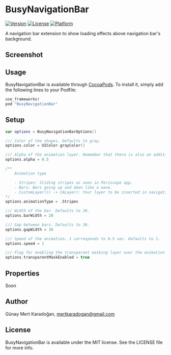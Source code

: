 # BusyNavigationBar
[![Version](https://img.shields.io/cocoapods/v/BusyNavigationBar.svg?style=flat)](http://cocoapods.org/pods/BusyNavigationBar)
[![License](https://img.shields.io/cocoapods/l/BusyNavigationBar.svg?style=flat)](http://cocoapods.org/pods/BusyNavigationBar)
[![Platform](https://img.shields.io/cocoapods/p/BusyNavigationBar.svg?style=flat)](http://cocoapods.org/pods/BusyNavigationBar)

A navigation bar extension to show loading effects above navigation bar's background.

## Screenshot



## Usage

BusyNavigationBar is available through [CocoaPods](http://cocoapods.org). To install
it, simply add the following lines to your Podfile:

```ruby
use_frameworks!
pod "BusyNavigationBar"
```
	
## Setup
```swift
var options = BusyNavigationBarOptions()

/// Color of the shapes. Defaults to gray.
options.color = UIColor.grayColor()

/// Alpha of the animation layer. Remember that there is also an additional (constant) gradient mask over the animation layer. Defaults to 0.5.
options.alpha = 0.5

/**
    Animation type

    - Stripes: Sliding stripes as seen in Periscope app.
    - Bars: Bars going up and down like a wave.
    - CustomLayer(() -> CALayer): Your layer to be inserted in navigation bar. In this case, properties other than `transparentMaskEnabled` and `alpha` will not be used. 
*/
options.animationType = .Stripes

/// Width of the bar. Defaults to 20.
options.barWidth = 20

/// Gap between bars. Defaults to 30.
options.gapWidth = 30

/// Speed of the animation. 1 corresponds to 0.5 sec. Defaults to 1.
options.speed = 1

/// Flag for enabling the transparent masking layer over the animation layer.
options.transparentMaskEnabled = true


```

## Properties
Soon

## Author

Günay Mert Karadoğan, mertkaradogan@gmail.com

## License

BusyNavigationBar is available under the MIT license. See the LICENSE file for more info.



